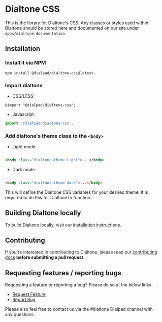 # Dialtone CSS

This is the library for Dialtone's CSS. Any classes or styles used within Dialtone should
be stored here and documented on our site under `apps/dialtone-documentation`.

## Installation

### Install it via NPM

```shell
npm install @dialpad/dialtone-css@latest
```

### Import dialtone

- CSS/LESS:

```less
@import "@dialpad/dialtone-css";
```

- Javascript:

```js
import '@dialpad/dialtone-css';
```

### Add dialtone's theme class to the `<body>`

- Light mode

```html

<body class="dialtone-theme-light">...</body>
```

- Dark mode

```html

<body class="dialtone-theme-dark">...</body>
```

This will define the Dialtone CSS variables for your desired theme.
It is required to do this for Dialtone to function.

## Building Dialtone locally

To build Dialtone locally, visit
our [installation instructions](https://dialtone.dialpad.com/guides/getting-started/#build-dialtone-locally).

## Contributing

If you're interested in contributing to Dialtone, please read our [contributing docs](.github/CONTRIBUTING.md) **before
submitting a pull request**.

## Requesting features / reporting bugs

Requesting a feature or reporting a bug? Please do so at the below links:

- [Request Feature](https://dialpad.atlassian.net/secure/CreateIssue.jspa?issuetype=10975&pid=12508)
- [Report Bug](https://dialpad.atlassian.net/secure/CreateIssue.jspa?issuetype=1&pid=12508)

Please also feel free to contact us via the #dialtone Dialpad channel with any questions.

